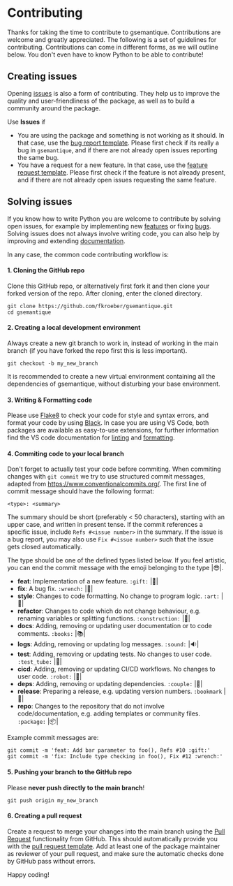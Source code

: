 # Contributing

Thanks for taking the time to contribute to gsemantique. Contributions are welcome and greatly appreciated. The following is a set of guidelines for contributing. Contributions can come in different forms, as we will outline below. You don't even have to know Python to be able to contribute!

## Creating issues

Opening [issues](https://github.com/fkroeber/gsemantique/issues) is also a form of contributing. They help us to improve the quality and user-friendliness of the package, as well as to build a community around the package.

Use **Issues** if

- You are using the package and something is not working as it should. In that case, use the [bug report template](https://github.com/fkroeber/gsemantique/blob/main/.github/ISSUE_TEMPLATE/bug_report.md). Please first check if its really a bug in `gsemantique`, and if there are not already open issues reporting the same bug.
- You have a request for a new feature. In that case, use the [feature request template](https://github.com/fkroeber/gsemantique/blob/main/.github/ISSUE_TEMPLATE/feature_request.md). Please first check if the feature is not already present, and if there are not already open issues requesting the same feature.

## Solving issues

If you know how to write Python you are welcome to contribute by solving open issues, for example by implementing new [features](https://github.com/fkroeber/gsemantique/labels/enhancement) or fixing [bugs](https://github.com/fkroeber/gsemantique/labels/bug). Solving issues does not always involve writing code, you can also help by improving and extending [documentation](https://github.com/fkroeber/gsemantique/labels/documentation).

In any case, the common code contributing workflow is:

#### 1. Cloning the GitHub repo

Clone this GitHub repo, or alternatively first fork it and then clone your forked version of the repo. After cloning, enter the cloned directory.

```
git clone https://github.com/fkroeber/gsemantique.git
cd gsemantique
```

#### 2. Creating a local development environment

Always create a new git branch to work in, instead of working in the main branch (if you have forked the repo first this is less important).

```
git checkout -b my_new_branch
```

It is recommended to create a new virtual environment containing all the dependencies of gsemantique, without disturbing your base environment.

#### 3. Writing & Formatting code

Please use [Flake8](https://flake8.pycqa.org/en/latest/) to check your code for style and syntax errors, and format your code by using [Black](https://github.com/psf/black). In case you are using VS Code, both packages are available as easy-to-use extensions, for further information find the VS code documentation for [linting](https://code.visualstudio.com/docs/python/linting) and [formatting](https://code.visualstudio.com/docs/python/formatting).

#### 4. Commiting code to your local branch

Don't forget to actually test your code before commiting. When commiting changes with `git commit` we try to use structured commit messages, adapted from https://www.conventionalcommits.org/. The first line of commit message should have the following format: 

```
<type>: <summary>
```

The summary should be short (preferably < 50 characters), starting with an upper case, and written in present tense. If the commit references a specific issue, include `Refs #<issue number>` in the summary. If the issue is a bug report, you may also use `Fix #<issue number>` such that the issue gets closed automatically.

The type should be one of the defined types listed below. If you feel artistic, you can end the commit message with the emoji belonging to the type |:sunglasses:|.

- **feat**: Implementation of a new feature. `:gift:` |:gift:|
- **fix**: A bug fix. `:wrench:` |:wrench:|
- **style**: Changes to code formatting. No change to program logic. `:art:` |:art:|
- **refactor**: Changes to code which do not change behaviour, e.g. renaming variables or splitting functions. `:construction:` |:construction:|
- **docs**: Adding, removing or updating user documentation or to code comments. `:books:` |:books:|
- **logs**: Adding, removing or updating log messages. `:sound:` |:sound:|
- **test**: Adding, removing or updating tests. No changes to user code. `:test_tube:` |:test_tube:|
- **cicd**: Adding, removing or updating CI/CD workflows. No changes to user code. `:robot:` |:robot:|
- **deps**: Adding, removing or updating dependencies. `:couple:` |:couple:|
- **release**: Preparing a release, e.g. updating version numbers. `:bookmark` |:bookmark:|
- **repo**: Changes to the repository that do not involve code/documentation, e.g. adding templates or community files. `:package:` |:package:|

Example commit messages are:

```
git commit -m 'feat: Add bar parameter to foo(), Refs #10 :gift:'
git commit -m 'fix: Include type checking in foo(), Fix #12 :wrench:'
```

#### 5. Pushing your branch to the GitHub repo

Please **never push directly to the main branch**!

```
git push origin my_new_branch
```

#### 6. Creating a pull request

Create a request to merge your changes into the main branch using the [Pull Request](https://github.com/fkroeber/gsemantique/pulls) functionality from GitHub. This should automatically provide you with the [pull request template](https://github.com/fkroeber/gsemantique/blob/main/.github/pull_request_template.md). Add at least one of the package maintainer as reviewer of your pull request, and make sure the automatic checks done by GitHub pass without errors.

Happy coding!
